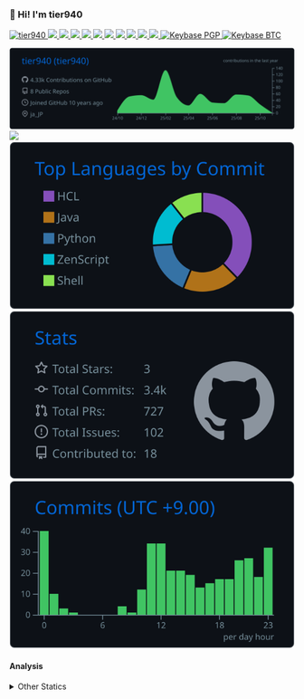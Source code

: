 ### 👋 Hi! I'm tier940

<p align="left"> 
  <a href="https://github.com/tier940/tier940/">
    <img src="https://komarev.com/ghpvc/?username=tier940" alt="tier940" />
  </a>
  <a href="http://twitter.com/tier940">
    <img height="20" src="https://img.shields.io/twitter/follow/tier940?label=Twitter&logo=twitter&style=flat" />
  </a>
  <a href="https://github.com/tier940">
    <img height="20" src="https://img.shields.io/github/followers/tier940?label=follow&logo=github&style=flat" />
  </a>
  <a href="https://www.reddit.com/user/tier940">
    <img height="20" src="https://img.shields.io/reddit/user-karma/combined/tier940?label=Reddit&logo=reddit&style=flat" />
  </a>
  <a href="https://stackoverflow.com/users/17317833/tier940">
    <img height="20" src="https://img.shields.io/stackexchange/stackoverflow/r/17317833?label=StackOverflow&logo=stack-overflow&style=flat" />
  </a>
  <a href="https://zenn.dev/tier940">
    <img height="20" src="https://zenn.badge.nikaera.com/s/tier940/likes" />
  </a>
  <a href="https://zenn.dev/tier940">
    <img height="20" src="https://zenn.badge.nikaera.com/s/tier940/followers" />
  </a>
  <a href="https://zenn.dev/tier940">
    <img height="20" src="https://zenn.badge.nikaera.com/s/tier940/articles" />
  </a>
  <a href="http://qiita.com/tier940">
    <img height="20" src="https://qiita-badge.apiapi.app/s/tier940/posts.svg" />
  </a>
  <a href="http://qiita.com/tier940">
    <img height="20" src="https://qiita-badge.apiapi.app/s/tier940/contributions.svg" />
  </a>
  <a href="https://github.com/tier940/tier940/">
    <img height="20" src="https://github.com/tier940/tier940/actions/workflows/main.yml/badge.svg" />
  </a>
  <a href="https://keybase.io/tier940">
    <img alt="Keybase PGP" src="https://img.shields.io/keybase/pgp/tier940">
  </a>
  <a href="https://keybase.io/tier940">
    <img alt="Keybase BTC" src="https://img.shields.io/keybase/btc/tier940">
  </a>
</p>

[![](https://raw.githubusercontent.com/tier940/tier940/main/profile-summary-card-output/github_dark/0-profile-details.svg)](https://github.com/vn7n24fzkq/github-profile-summary-cards)
[![](https://raw.githubusercontent.com/tier940/tier940/main/profile-summary-card-output/github_dark/1-repos-per-language.svg)](https://github.com/vn7n24fzkq/github-profile-summary-cards) [![](https://raw.githubusercontent.com/tier940/tier940/main/profile-summary-card-output/github_dark/2-most-commit-language.svg)](https://github.com/vn7n24fzkq/github-profile-summary-cards)
[![](https://raw.githubusercontent.com/tier940/tier940/main/profile-summary-card-output/github_dark/3-stats.svg)](https://github.com/vn7n24fzkq/github-profile-summary-cards) [![](https://raw.githubusercontent.com/tier940/tier940/main/profile-summary-card-output/github_dark/4-productive-time.svg)](https://github.com/vn7n24fzkq/github-profile-summary-cards)


#### Analysis
<!-- <img height="150" src="https://github.com/tier940/tier940/blob/master/images/stat.svg" alt="Alternative Text"/> -->

<details>
  <summary>Other Statics</summary>
  <!--START_SECTION:waka-->
![Code Time](http://img.shields.io/badge/Code%20Time-4%2C264%20hrs%2015%20mins-blue)

**🐱 My GitHub Data** 

> 📦 34.0 kB Used in GitHub's Storage 
 > 
> 💼 Opted to Hire
 > 
> 📜 8 Public Repositories 
 > 
> 🔑 5 Private Repositories 
 > 
**I'm an Early 🐤** 

```text
🌞 Morning                170 commits         ██████░░░░░░░░░░░░░░░░░░░   22.28 % 
🌆 Daytime                299 commits         ██████████░░░░░░░░░░░░░░░   39.19 % 
🌃 Evening                216 commits         ███████░░░░░░░░░░░░░░░░░░   28.31 % 
🌙 Night                  78 commits          ███░░░░░░░░░░░░░░░░░░░░░░   10.22 % 
```
📅 **I'm Most Productive on Friday** 

```text
Monday                   62 commits          ██░░░░░░░░░░░░░░░░░░░░░░░   08.13 % 
Tuesday                  96 commits          ███░░░░░░░░░░░░░░░░░░░░░░   12.58 % 
Wednesday                111 commits         ████░░░░░░░░░░░░░░░░░░░░░   14.55 % 
Thursday                 64 commits          ██░░░░░░░░░░░░░░░░░░░░░░░   08.39 % 
Friday                   203 commits         ███████░░░░░░░░░░░░░░░░░░   26.61 % 
Saturday                 80 commits          ███░░░░░░░░░░░░░░░░░░░░░░   10.48 % 
Sunday                   147 commits         █████░░░░░░░░░░░░░░░░░░░░   19.27 % 
```


📊 **This Week I Spent My Time On** 

```text
🕑︎ Time Zone: Asia/Tokyo

💬 Programming Languages: 
Other                    38 hrs 3 mins       ███████████████████████░░   92.95 % 
YAML                     1 hr 7 mins         █░░░░░░░░░░░░░░░░░░░░░░░░   02.76 % 
Java                     54 mins             █░░░░░░░░░░░░░░░░░░░░░░░░   02.22 % 
Markdown                 15 mins             ░░░░░░░░░░░░░░░░░░░░░░░░░   00.62 % 
MCLang                   12 mins             ░░░░░░░░░░░░░░░░░░░░░░░░░   00.51 % 

🔥 Editors: 
Edge                     38 hrs 4 mins       ███████████████████████░░   93.00 % 
VS Code                  1 hr 36 mins        █░░░░░░░░░░░░░░░░░░░░░░░░   03.91 % 
IntelliJ IDEA            1 hr 16 mins        █░░░░░░░░░░░░░░░░░░░░░░░░   03.10 % 

💻 Operating System: 
Windows                  38 hrs 43 mins      ████████████████████████░   94.58 % 
Mac                      2 hrs 13 mins       █░░░░░░░░░░░░░░░░░░░░░░░░   05.42 % 
```

**I Mostly Code in Java** 

```text
Java                     13 repos            ████████████░░░░░░░░░░░░░   48.15 % 
Python                   2 repos             ██░░░░░░░░░░░░░░░░░░░░░░░   07.41 % 
ZenScript                2 repos             ██░░░░░░░░░░░░░░░░░░░░░░░   07.41 % 
Astro                    1 repo              █░░░░░░░░░░░░░░░░░░░░░░░░   03.70 % 
HTML                     1 repo              █░░░░░░░░░░░░░░░░░░░░░░░░   03.70 % 
```



**Timeline**

![Lines of Code chart](https://raw.githubusercontent.com/tier940/tier940/main/assets/bar_graph.png)


 Last Updated on 09/08/2024 00:30:33 UTC
<!--END_SECTION:waka-->
</details>
